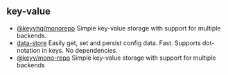 ## key-value

- [@keyvhq/monorepo](https://github.com/microlinkhq/keyv) Simple key-value storage with support for multiple backends.
- [data-store](https://github.com/jonschlinkert/data-store) Easily get, set and persist config data. Fast. Supports dot-notation in keys. No dependencies.
- [@keyv/mono-repo](https://github.com/jaredwray/keyv) Simple key-value storage with support for multiple backends